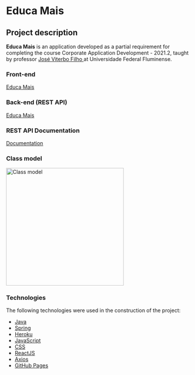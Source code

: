 # Educa Mais

## Project description
<b>Educa Mais</b> is an application developed as a partial requirement for completing the course Corporate Application Development - 2021.2, taught by professor <a href="https://github.com/jviterbo" target="_blank"> José Viterbo Filho </a> at Universidade Federal Fluminense.

### Front-end

[Educa Mais](https://mathunes.github.io/EducaMais/)

### Back-end (REST API)

[Educa Mais](https://educa-mais.herokuapp.com)

### REST API Documentation

[Documentation](https://github.com/mathunes/EducaMais/blob/main/docs/restapi.md)

### Class model

<img src="https://drive.google.com/uc?export=view&id=1Clcpiv23Igv3aArPJN1cg5HILXgEAscN" style="width: 320px; height: auto" alt="Class model" />

### Technologies

The following technologies were used in the construction of the project:

- [Java](https://www.java.com/pt-BR/)
- [Spring](https://spring.io/)
- [Heroku](https://www.heroku.com/)
- [JavaScript](https://www.javascript.com/)
- [CSS](https://www.w3schools.com/css/)
- [ReactJS](https://pt-br.reactjs.org/)
- [Axios](https://axios-http.com/)
- [GitHub Pages](https://pages.github.com/)
